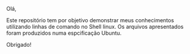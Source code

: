 Olá,

Este repositório tem por objetivo demonstrar meus conhecimentos utilizando linhas de comando no Shell linux.
Os arquivos apresentados foram produzidos numa espcificação Ubuntu.

Obrigado!
